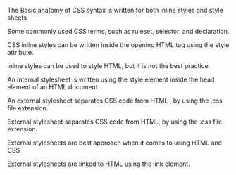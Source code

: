 The Basic anatomy of CSS syntax is written for both inline styles and style sheets
 
Some commonly used CSS terms, such as ruleset, selector, and declaration. 

CSS inline styles can be written inside the opening HTML tag using the style attribute. 

inline styles can be used to style HTML, but it is not the best practice. 

An internal stylesheet is written using the style element inside the head element of an HTML document. 

An external stylesheet separates CSS code from HTML , by using the .css file extension. 

External stylesheet separates CSS code from HTML, by using the .css file extension. 

External stylesheets are best approach when it comes to using HTML and CSS 

External stylesheets are linked to HTML using the link element. 

